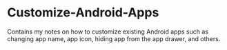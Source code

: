 # Customize-Android-Apps
Contains my notes on how to customize existing Android apps such as changing app name, app icon, hiding app from the app drawer, and others.
